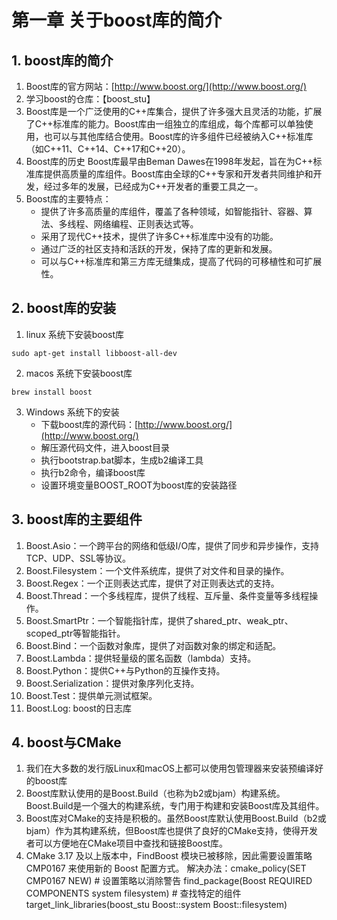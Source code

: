 ﻿# 第一章 关于boost库的简介

## 1. boost库的简介

1. Boost库的官方网站：[http://www.boost.org/](http://www.boost.org/)
2. 学习boost的仓库：【boost_stu】
3. Boost库是一个广泛使用的C++库集合，提供了许多强大且灵活的功能，扩展了C++标准库的能力。Boost库由一组独立的库组成，每个库都可以单独使用，也可以与其他库结合使用。Boost库的许多组件已经被纳入C++标准库（如C++11、C++14、C++17和C++20）。
4. Boost库的历史
Boost库最早由Beman Dawes在1998年发起，旨在为C++标准库提供高质量的库组件。Boost库由全球的C++专家和开发者共同维护和开发，经过多年的发展，已经成为C++开发者的重要工具之一。
5. Boost库的主要特点：
    + 提供了许多高质量的库组件，覆盖了各种领域，如智能指针、容器、算法、多线程、网络编程、正则表达式等。
    + 采用了现代C++技术，提供了许多C++标准库中没有的功能。
    + 通过广泛的社区支持和活跃的开发，保持了库的更新和发展。
    + 可以与C++标准库和第三方库无缝集成，提高了代码的可移植性和可扩展性。

## 2. boost库的安装

1. linux 系统下安装boost库
```shell
sudo apt-get install libboost-all-dev
```

2. macos 系统下安装boost库
```shell
brew install boost
```

3. Windows 系统下的安装
    + 下载boost库的源代码：[http://www.boost.org/](http://www.boost.org/)
    + 解压源代码文件，进入boost目录
    + 执行bootstrap.bat脚本，生成b2编译工具
    + 执行b2命令，编译boost库
    + 设置环境变量BOOST_ROOT为boost库的安装路径

## 3. boost库的主要组件

1. Boost.Asio：一个跨平台的网络和低级I/O库，提供了同步和异步操作，支持TCP、UDP、SSL等协议。
2. Boost.Filesystem：一个文件系统库，提供了对文件和目录的操作。
3. Boost.Regex：一个正则表达式库，提供了对正则表达式的支持。
4. Boost.Thread：一个多线程库，提供了线程、互斥量、条件变量等多线程操作。
5. Boost.SmartPtr：一个智能指针库，提供了shared_ptr、weak_ptr、scoped_ptr等智能指针。
6. Boost.Bind：一个函数对象库，提供了对函数对象的绑定和适配。
7. Boost.Lambda：提供轻量级的匿名函数（lambda）支持。
8. Boost.Python：提供C++与Python的互操作支持。
9. Boost.Serialization：提供对象序列化支持。
10. Boost.Test：提供单元测试框架。
11. Boost.Log: boost的日志库

## 4. boost与CMake

1. 我们在大多数的发行版Linux和macOS上都可以使用包管理器来安装预编译好的boost库
2. Boost库默认使用的是Boost.Build（也称为b2或bjam）构建系统。Boost.Build是一个强大的构建系统，专门用于构建和安装Boost库及其组件。
3. Boost库对CMake的支持是积极的。虽然Boost库默认使用Boost.Build（b2或bjam）作为其构建系统，但Boost库也提供了良好的CMake支持，使得开发者可以方便地在CMake项目中查找和链接Boost库。
4. CMake 3.17 及以上版本中，FindBoost 模块已被移除，因此需要设置策略 CMP0167 来使用新的 Boost 配置方式。
    解决办法：cmake_policy(SET CMP0167 NEW)  # 设置策略以消除警告
            find_package(Boost REQUIRED COMPONENTS system filesystem) # 查找特定的组件
            target_link_libraries(boost_stu Boost::system Boost::filesystem)